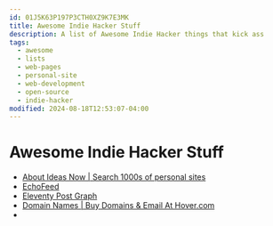 ```yaml
---
id: 01J5K63P197P3CTH0XZ9K7E3MK
title: Awesome Indie Hacker Stuff
description: A list of Awesome Indie Hacker things that kick ass
tags:
  - awesome
  - lists
  - web-pages
  - personal-site
  - web-development
  - open-source
  - indie-hacker
modified: 2024-08-18T12:53:07-04:00
---
```

# Awesome Indie Hacker Stuff
- [About Ideas Now | Search 1000s of personal sites](https://aboutideasnow.com/)
- [EchoFeed](https://echofeed.app/)
- [Eleventy Post Graph](https://postgraph.rknight.me/)
- [Domain Names | Buy Domains & Email At Hover.com](https://www.hover.com/domains)
- 